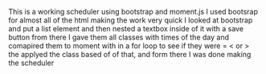 This is a working scheduler using bootstrap and moment.js I used bootsrap for almost all of the html making the work very quick I looked at
bootstrap and put a list element and then nested a textbox inside of it with a save button
from there I gave them all classes with times of the day and comapired them to moment with in a for loop to see if they were = < or > 
the applyed the class based of of that, and form there I was done making the scheduler

